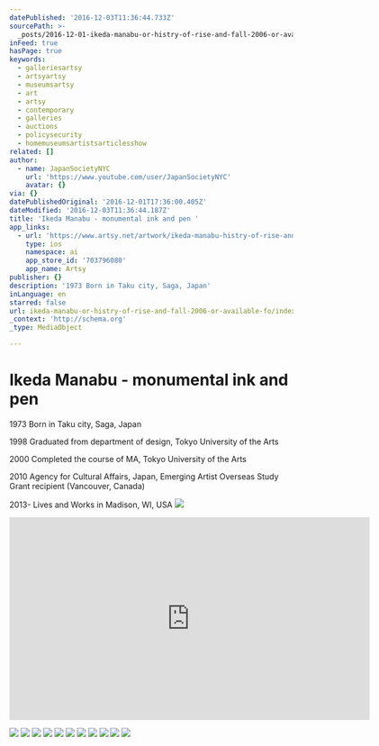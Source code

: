 ```yaml
---
datePublished: '2016-12-03T11:36:44.733Z'
sourcePath: >-
  _posts/2016-12-01-ikeda-manabu-or-histry-of-rise-and-fall-2006-or-available-fo.md
inFeed: true
hasPage: true
keywords:
  - galleriesartsy
  - artsyartsy
  - museumsartsy
  - art
  - artsy
  - contemporary
  - galleries
  - auctions
  - policysecurity
  - homemuseumsartistsarticlesshow
related: []
author:
  - name: JapanSocietyNYC
    url: 'https://www.youtube.com/user/JapanSocietyNYC'
    avatar: {}
via: {}
datePublishedOriginal: '2016-12-01T17:36:00.405Z'
dateModified: '2016-12-03T11:36:44.187Z'
title: 'Ikeda Manabu - monumental ink and pen '
app_links:
  - url: 'https://www.artsy.net/artwork/ikeda-manabu-histry-of-rise-and-fall'
    type: ios
    namespace: ai
    app_store_id: '703796080'
    app_name: Artsy
publisher: {}
description: '1973 Born in Taku city, Saga, Japan'
inLanguage: en
starred: false
url: ikeda-manabu-or-histry-of-rise-and-fall-2006-or-available-fo/index.html
_context: 'http://schema.org'
_type: MediaObject

---
```

# Ikeda Manabu - monumental ink and pen 

1973 Born in Taku city, Saga, Japan

1998 Graduated from department of design, Tokyo University of the Arts

2000 Completed the course of MA, Tokyo University of the Arts

2010 Agency for Cultural Affairs, Japan, Emerging Artist Overseas Study Grant recipient (Vancouver, Canada)

2013- Lives and Works in Madison, WI, USA
![](https://the-grid-user-content.s3-us-west-2.amazonaws.com/d732d9f0-0bc5-4e83-a9b1-254e8cafecf2.jpg)

<iframe src="https://cdn.embedly.com/widgets/media.html?src=https%3A%2F%2Fwww.youtube.com%2Fembed%2FoovPt6X-4zU%3Ffeature%3Doembed&amp;url=http%3A%2F%2Fwww.youtube.com%2Fwatch%3Fv%3DoovPt6X-4zU&amp;image=https%3A%2F%2Fi.ytimg.com%2Fvi%2FoovPt6X-4zU%2Fhqdefault.jpg&amp;key=b7d04c9b404c499eba89ee7072e1c4f7&amp;type=text%2Fhtml&amp;schema=youtube" width="640" height="360" scrolling="no" frameborder="0" allowfullscreen="" style=""></iframe>

![](https://the-grid-user-content.s3-us-west-2.amazonaws.com/c608e378-3148-441d-8244-9cfbc9d9730c.png)
![](https://the-grid-user-content.s3-us-west-2.amazonaws.com/8d2ad2b7-b670-45cb-9310-4feefe219eaa.png)
![](https://the-grid-user-content.s3-us-west-2.amazonaws.com/0a641086-aaad-4559-a984-f7fd9204cebd.png)
![](https://the-grid-user-content.s3-us-west-2.amazonaws.com/956767c1-bafb-4920-9331-5fd90eea8f74.png)
![](https://the-grid-user-content.s3-us-west-2.amazonaws.com/10b1841b-fcb8-4a80-8313-864905e5c0f9.png)
![](https://the-grid-user-content.s3-us-west-2.amazonaws.com/cbb75a8c-dbb6-4e01-8c9a-338b2cf89f2e.png)
![](https://the-grid-user-content.s3-us-west-2.amazonaws.com/77907e27-16a3-486e-8c8b-ef5ab0423dd6.png)
![](https://the-grid-user-content.s3-us-west-2.amazonaws.com/db53cf14-4a66-4bee-8900-e5ebc4d017de.jpg)
![](https://the-grid-user-content.s3-us-west-2.amazonaws.com/fe7bcdac-7b81-4f43-a993-0299b9221e14.jpg)
![](https://the-grid-user-content.s3-us-west-2.amazonaws.com/552ef10d-bb35-4b4b-a306-6b58f8eaf8bf.jpg)
![](https://the-grid-user-content.s3-us-west-2.amazonaws.com/470dbd73-f416-45b5-9bf6-b9667bf9e3b8.jpg)